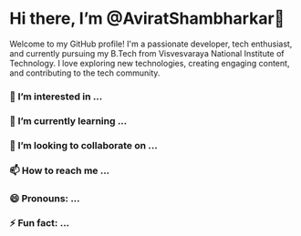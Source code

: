 #  Hi there, I’m @AviratShambharkar👋
   Welcome to my GitHub profile! I'm a passionate developer, tech enthusiast, and currently pursuing my B.Tech from Visvesvaraya National Institute of Technology. I love exploring new technologies, creating engaging content, and contributing to the tech community.
### 👀 I’m interested in ...
### 🌱 I’m currently learning ...
### 💞️ I’m looking to collaborate on ...
### 📫 How to reach me ...
### 😄 Pronouns: ...
### ⚡ Fun fact: ...

<!---
AviratShambharkar/AviratShambharkar is a ✨ special ✨ repository because its `README.md` (this file) appears on your GitHub profile.
You can click the Preview link to take a look at your changes.
--->
